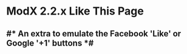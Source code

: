 # ModX 2.2.x Like This Page #
#* An extra to emulate the Facebook 'Like' or Google '+1' buttons *#
--------------------------------------------------------------
